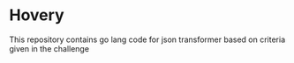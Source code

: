 # Hovery
This repository contains go lang code for json transformer based on criteria given in the challenge 
